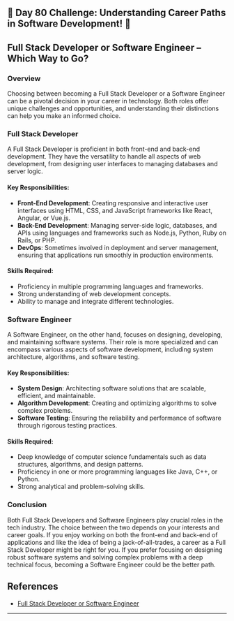## 🚀 Day 80 Challenge: Understanding Career Paths in Software Development! 🚀

## Full Stack Developer or Software Engineer – Which Way to Go?

### Overview

Choosing between becoming a Full Stack Developer or a Software Engineer can be a pivotal decision in your career in technology. Both roles offer unique challenges and opportunities, and understanding their distinctions can help you make an informed choice.

### Full Stack Developer

A Full Stack Developer is proficient in both front-end and back-end development. They have the versatility to handle all aspects of web development, from designing user interfaces to managing databases and server logic.

#### Key Responsibilities:
- **Front-End Development**: Creating responsive and interactive user interfaces using HTML, CSS, and JavaScript frameworks like React, Angular, or Vue.js.
- **Back-End Development**: Managing server-side logic, databases, and APIs using languages and frameworks such as Node.js, Python, Ruby on Rails, or PHP.
- **DevOps**: Sometimes involved in deployment and server management, ensuring that applications run smoothly in production environments.

#### Skills Required:
- Proficiency in multiple programming languages and frameworks.
- Strong understanding of web development concepts.
- Ability to manage and integrate different technologies.

### Software Engineer

A Software Engineer, on the other hand, focuses on designing, developing, and maintaining software systems. Their role is more specialized and can encompass various aspects of software development, including system architecture, algorithms, and software testing.

#### Key Responsibilities:
- **System Design**: Architecting software solutions that are scalable, efficient, and maintainable.
- **Algorithm Development**: Creating and optimizing algorithms to solve complex problems.
- **Software Testing**: Ensuring the reliability and performance of software through rigorous testing practices.

#### Skills Required:
- Deep knowledge of computer science fundamentals such as data structures, algorithms, and design patterns.
- Proficiency in one or more programming languages like Java, C++, or Python.
- Strong analytical and problem-solving skills.

### Conclusion

Both Full Stack Developers and Software Engineers play crucial roles in the tech industry. The choice between the two depends on your interests and career goals. If you enjoy working on both the front-end and back-end of applications and like the idea of being a jack-of-all-trades, a career as a Full Stack Developer might be right for you. If you prefer focusing on designing robust software systems and solving complex problems with a deep technical focus, becoming a Software Engineer could be the better path.

## References

- [Full Stack Developer or Software Engineer](https://roadmap.sh/full-stack/vs-software-engineer)

---
